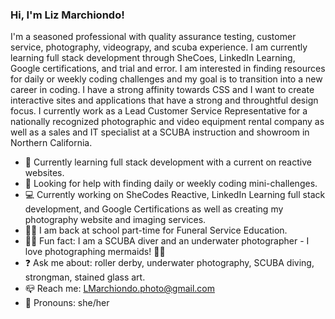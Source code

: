 ### Hi, I'm Liz Marchiondo!
<p> I'm a seasoned professional with quality assurance testing, customer service, photography, videograpy, and scuba experience. I am currently learning full stack development through SheCoes, LinkedIn Learning, Google certifications, and trial and error. I am interested in finding resources for daily or weekly coding challenges and my goal is to transition into a new career in coding. I have a strong affinity towards CSS and I want to create interactive sites and applications that have a strong and throughtful design focus. I currently work as a Lead Customer Service Representative for a nationally recognized photographic and video equipment rental company as well as a sales and IT specialist at a SCUBA instruction and showroom in Northern California.

<br>
<ul>
<li>🌱 Currently learning full stack development with a current on reactive websites.</li>
<li>🤔 Looking for help with finding daily or weekly coding mini-challenges.</li>
<li>💻 Currently working on SheCodes Reactive, LinkedIn Learning full stack development, and Google Certifications
   as well as creating my photography website and imaging services.</li>
<li> 👩‍🎓 I am back at school part-time for Funeral Service Education.</li> 
<li> 🧜‍♂️ Fun fact: I am a SCUBA diver and an underwater photographer - I love photographing mermaids! 🧜‍♀️
  <li> ❓ Ask me about: roller derby, underwater photography, SCUBA diving, strongman, stained glass art.</li> 
<li> 📪 Reach me: <a href="mailto:LMarchiondo.photo@gmail.com">LMarchiondo.photo@gmail.com</a>
  <li>💪 Pronouns: she/her</li>  
</ul>

